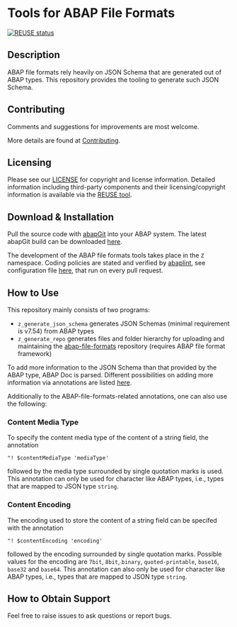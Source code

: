 # Tools for ABAP File Formats
[![REUSE status](https://api.reuse.software/badge/github.com/SAP/abap-file-formats-tools)](https://api.reuse.software/info/github.com/SAP/abap-file-formats-tools)

## Description
ABAP file formats rely heavily on JSON Schema that are generated out of ABAP types.
This repository provides the tooling to generate such JSON Schema.

## Contributing
Comments and suggestions for improvements are most welcome.

More details are found at [Contributing](./CONTRIBUTING.md).

## Licensing
Please see our [LICENSE](LICENSE) for copyright and license information.
Detailed information including third-party components and their licensing/copyright information is available via the [REUSE tool](https://api.reuse.software/info/github.com/SAP/abap-file-formats-tools).

## Download & Installation
Pull the source code with [abapGit](https://github.com/abapGit/abapGit/) into your ABAP system.
The latest abapGit build can be downloaded [here](https://raw.githubusercontent.com/abapGit/build/main/zabapgit_standalone.prog.abap).

The development of the ABAP file formats tools takes place in the `Z` namespace.
Coding policies are stated and verified by [abaplint](https://github.com/marketplace/abaplint), see configuration file [here](abaplint.jsonc), that run on every pull request.

## How to Use
This repository mainly consists of two programs:
* `z_generate_json_schema` generates JSON Schemas (minimal requirement is v7.54) from ABAP types
* `z_generate_repo` generates files and folder hierarchy for uploading and maintaining the [abap-file-formats](https://github.com/SAP/abap-file-formats) repository (requires ABAP file format framework)

To add more information to the JSON Schema than that provided by the ABAP type, ABAP Doc is parsed.
Different possibilities on adding more information via annotations are listed [here](https://github.com/SAP/abap-file-formats/blob/main/docs/json.md#writing-JSON-schema-with-ABAP-types).

Additionally to the ABAP-file-formats-related annotations, one can also use the following:
### Content Media Type
 To specify the content media type of the content of a string field, the annotation
 ```abap
 "! $contentMediaType 'mediaType'
 ```
 followed by the media type surrounded by single quotation marks is used.
 This annotation can only be used for character like ABAP types, i.e., types that are mapped to JSON type `string`.

### Content Encoding
 The encoding used to store the content of a string field can be specifed with the annotation
 ```abap
 "! $contentEncoding 'encoding'
 ```
 followed by the encoding surrounded by single quotation marks.
 Possible values for the encoding are `7bit`, `8bit`, `binary`, `quoted-printable`, `base16`, `base32` and `base64`.
 This annotation can also only be used for character like ABAP types, i.e., types that are mapped to JSON type `string`.

## How to Obtain Support
Feel free to raise issues to ask questions or report bugs.
